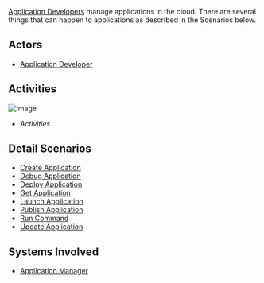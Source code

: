 [Application Developers](Actor-ApplicationDeveloper) manage applications in the cloud. There are
several things that can happen to applications as described in the Scenarios below.

## Actors

* [Application Developer](Actor-ApplicationDeveloper)

## Activities

![Image](./UseCases/ManageApplication/Activities.png)

* _Activities_

## Detail Scenarios

* [Create Application](Scenario-CreateApplication)
* [Debug Application](Scenario-DebugApplication)
* [Deploy Application](Scenario-DeployApplication)
* [Get Application](Scenario-GetApplication)
* [Launch Application](Scenario-LaunchApplication)
* [Publish Application](Scenario-PublishApplication)
* [Run Command](Scenario-RunCommand)
* [Update Application](Scenario-UpdateApplication)

## Systems Involved

* [Application Manager](SubSystem-ApplicationManager)



